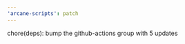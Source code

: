 ```yaml
---
'arcane-scripts': patch
---
```


<!-- markdownlint-disable MD041 -->chore(deps): bump the github-actions group with 5 updates
